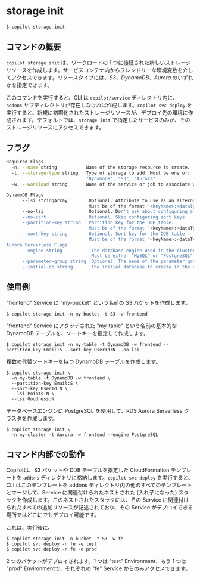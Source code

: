 # storage init
```bash
$ copilot storage init
```
## コマンドの概要
`copilot storage init` は、ワークロードの 1 つに接続された新しいストレージリソースを作成します。サービスコンテナ内からフレンドリーな環境変数を介してアクセスできます。リソースタイプには、*S3*、*DynamoDB*、*Aurora* のいずれかを指定できます。

このコマンドを実行すると、CLI は `copilot/service` ディレクトリ内に、`addons` サブディレクトリが存在しなければ作成します。`copilot svc deploy` を実行すると、新規に初期化されたストレージリソースが、デプロイ先の環境に作成されます。デフォルトでは、`storage init` で指定したサービスのみが、そのストレージリソースにアクセスできます。

## フラグ
```bash
Required Flags
  -n, --name string           Name of the storage resource to create.
  -t, --storage-type string   Type of storage to add. Must be one of:
                              "DynamoDB", "S3", "Aurora".
  -w, --workload string       Name of the service or job to associate with storage.

DynamoDB Flags
      --lsi stringArray        Optional. Attribute to use as an alternate sort key. May be specified up to 5 times.
                               Must be of the format '<keyName>:<dataType>'.
      --no-lsi                 Optional. Don't ask about configuring alternate sort keys.
      --no-sort                Optional. Skip configuring sort keys.
      --partition-key string   Partition key for the DDB table.
                               Must be of the format '<keyName>:<dataType>'.
      --sort-key string        Optional. Sort key for the DDB table.
                               Must be of the format '<keyName>:<dataType>'.
Aurora Serverless Flags
      --engine string           The database engine used in the cluster.
                                Must be either "MySQL" or "PostgreSQL".
      --parameter-group string  Optional. The name of the parameter group to associate with the cluster.
      --initial-db string       The initial database to create in the cluster.
```

## 使用例
"frontend" Service に "my-bucket" という名前の S3 バケットを作成します。
```
$ copilot storage init -n my-bucket -t S3 -w frontend
```

"frontend" Service にアタッチされた "my-table" という名前の基本的な DynamoDB テーブルを、ソートキーを指定して作成します。
```
$ copilot storage init -n my-table -t DynamoDB -w frontend --partition-key Email:S --sort-key UserId:N --no-lsi
```

複数の代替ソートキーを持つ DynamoDB テーブルを作成します。
```
$ copilot storage init \
  -n my-table -t DynamoDB -w frontend \
  --partition-key Email:S \
  --sort-key UserId:N \
  --lsi Points:N \
  --lsi Goodness:N
```

データベースエンジンに PostgreSQL を使用して、RDS Aurora Serverless クラスタを作成します。
```
$ copilot storage init \
  -n my-cluster -t Aurora -w frontend --engine PostgreSQL
```

## コマンド内部での動作
Copilotは、S3 バケットや DDB テーブルを指定した CloudFormation テンプレートを `addons` ディレクトリに格納します。`copilot svc deploy` を実行すると、CLI はこのテンプレートを addons ディレクトリ内の他のすべてのテンプレートとマージして、Service に関連付けられたネストされた (入れ子になった) スタックを作成します。このネストされたスタックには、その Service に関連付けられたすべての追加リソースが記述されており、その Service がデプロイできる場所ではどこにでもデプロイ可能です。

これは、実行後に、
```
$ copilot storage init -n bucket -t S3 -w fe
$ copilot svc deploy -n fe -e test
$ copilot svc deploy -n fe -e prod
```
2 つのバケットがデプロイされます。1 つは "test" Environment、もう 1 つは "prod" Environmentで、それぞれの "fe" Service からのみアクセスできます。
